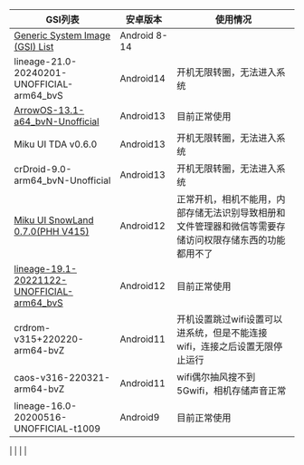 | GSI列表 | 安卓版本 | 使用情况 |
|-------|-------|-------|
| [Generic System Image (GSI) List](https://github.com/phhusson/treble_experimentations/wiki/Generic-System-Image-%28GSI%29-list) | Android 8-14 |  |
| lineage-21.0-20240201-UNOFFICIAL-arm64_bvS | Android14 | 开机无限转圈，无法进入系统 |
| [ArrowOS-13.1-a64_bvN-Unofficial](https://github.com/naz664/ArrowOS_gsi/releases) | Android13 | 目前正常使用 |
| Miku UI TDA v0.6.0 | Android13 | 开机无限转圈，无法进入系统 |
| crDroid-9.0-arm64_bvN-Unofficial | Android13 | 开机无限转圈，无法进入系统 |
| [Miku UI SnowLand 0.7.0(PHH V415)](https://github.com/xiaoleGun/treble_build_miku/releases/download/0.7.0/MikuUI-SNOWLAND-0.7.0-arm64-ab-20220725-UNOFFICIAL.img.xz) | Android12 | 正常开机，相机不能用，内部存储无法识别导致相册和文件管理器和微信等需要存储访问权限存储东西的功能都用不了 |
| [lineage-19.1-20221122-UNOFFICIAL-arm64_bvS](https://jaist.dl.sourceforge.net/project/andyyan-gsi/lineage-19.x/lineage-19.1-20221122-UNOFFICIAL-arm64_bvS.img.xz) | Android12 | 目前正常使用 |
| crdrom-v315+220220-arm64-bvZ | Android11 | 开机设置跳过wifi设置可以进系统，但是不能连接wifi，连接之后设置无限停止运行 |
| caos-v316-220321-arm64-bvZ | Android11 | wifi偶尔抽风搜不到5Gwifi，相机存储声音正常 |
| lineage-16.0-20200516-UNOFFICIAL-t1009 | Android9 | 目前正常使用 |

|  |  |  |